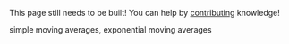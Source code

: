 This page still needs to be built! You can help by [contributing](/help_build_econiverse/) knowledge!

simple moving averages, exponential moving averages
